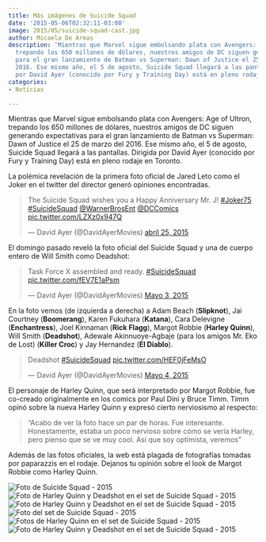 ```yaml
---
title: Más imágenes de Suicide Squad
date: '2015-05-06T02:32:11-03:00'
image: 2015/05/suicide-squad-cast.jpg
author: Micaela De Armas
description: 'Mientras que Marvel sigue embolsando plata con Avengers: Age of Ultron,
  trepando los 650 millones de dólares, nuestros amigos de DC siguen generando expectativas
  para el gran lanzamiento de Batman vs Superman: Dawn of Justice el 25 de marzo del
  2016. Ese mismo año, el 5 de agosto, Suicide Squad llegará a las pantallas. Dirigida
  por David Ayer (conocido por Fury y Training Day) está en pleno rodaje en Toronto.'
categories:
- Noticias

---
```

Mientras que Marvel sigue embolsando plata con Avengers: Age of Ultron, trepando los 650 millones de dólares, nuestros amigos de DC siguen generando expectativas para el gran lanzamiento de Batman vs Superman: Dawn of Justice el 25 de marzo del 2016. Ese mismo año, el 5 de agosto, Suicide Squad llegará a las pantallas. Dirigida por David Ayer (conocido por Fury y Training Day) está en pleno rodaje en Toronto.

La polémica revelación de la primera foto oficial de Jared Leto como el Joker en el twitter del director generó opiniones encontradas.

<div class="iframe-cnt">
<blockquote class="twitter-tweet" lang="es"><p lang="en" dir="ltr">The Suicide Squad wishes you a Happy Anniversary Mr. J! <a href="https://twitter.com/hashtag/Joker75?src=hash">#Joker75</a> <a href="https://twitter.com/hashtag/SuicideSquad?src=hash">#SuicideSquad</a> <a href="https://twitter.com/WarnerBrosEnt">@WarnerBrosEnt</a> <a href="https://twitter.com/DCComics">@DCComics</a> <a href="http://t.co/LZXz0x947Q">pic.twitter.com/LZXz0x947Q</a></p>&mdash; David Ayer (@DavidAyerMovies) <a href="https://twitter.com/DavidAyerMovies/status/591761248859123713">abril 25, 2015</a></blockquote>
</div>

El domingo pasado reveló la foto oficial del Suicide Squad y una de cuerpo entero de Will Smith como Deadshot:

<div class="iframe-cnt">
<blockquote class="twitter-tweet" lang="es"><p lang="en" dir="ltr">Task Force X assembled and ready. <a href="https://twitter.com/hashtag/SuicideSquad?src=hash">#SuicideSquad</a> <a href="http://t.co/fEV7E1aPsm">pic.twitter.com/fEV7E1aPsm</a></p>&mdash; David Ayer (@DavidAyerMovies) <a href="https://twitter.com/DavidAyerMovies/status/595000883420749824">Mayo 3, 2015</a></blockquote>
</div>

En la foto vemos (de izquierda a derecha) a Adam Beach (**Slipknot**), Jai Courtney (**Boomerang**), Karen Fukuhara (**Katana**), Cara Delevigne (**Enchantress**), Joel Kinnaman (**Rick Flagg**), Margot Robbie (**Harley Quinn**), Will Smith (**Deadshot**), Adewale Akinnuoye-Agbaje (para los amigos Mr. Eko de Lost) (**Killer Croc**) y Jay Hernandez (**El Diablo**).

<div class="iframe-cnt">
<blockquote class="twitter-tweet" lang="es"><p lang="en" dir="ltr">Deadshot <a href="https://twitter.com/hashtag/SuicideSquad?src=hash">#SuicideSquad</a> <a href="http://t.co/HEF0jFeMsO">pic.twitter.com/HEF0jFeMsO</a></p>&mdash; David Ayer (@DavidAyerMovies) <a href="https://twitter.com/DavidAyerMovies/status/595025398456430593">Mayo 4, 2015</a></blockquote>
</div>

El personaje de Harley Quinn, que será interpretado por Margot Robbie, fue co-creado originalmente en los comics por Paul Dini y Bruce Timm. Timm opinó sobre la nueva Harley Quinn y expresó cierto nerviosismo al respecto:

> “Acabo de ver la foto hace un par de horas. Fue interesante. Honestamente, estaba un poco nervioso sobre cómo se vería Harley, pero pienso que se ve muy cool. Así que soy optimista, veremos”

Además de las fotos oficiales, la web está plagada de fotografías tomadas por paparazzis en el rodaje. Dejanos tu opinión sobre el look de Margot Robbie como Harley Quinn.

![Foto de Suicide Squad - 2015 ](/img/2015/05/suicide-squad-cast.jpg "Suicide Squad - 2015")
![Foto de Harley Quinn y Deadshot en el set de Suicide Squad - 2015 ](/img/2015/05/suicide-squad-cast-shoot-01.jpg "Suicide Squad - Harley y Deadshot 1")
![Foto de Harley Quinn y Deadshot en el set de Suicide Squad - 2015 ](/img/2015/05/suicide-squad-cast-shoot-02.jpg "Suicide Squad - Harley y Deadshot 2")
![Foto del set de Suicide Squad - 2015 ](/img/2015/05/suicide-squad-cast-shoot-03.jpg "Suicide Squad - Foto del set")
![Fotos de Harley Quinn en el set de Suicide Squad - 2015 ](/img/2015/05/harley-shoot-01.jpg "Suicide Squad - Harley")
![Foto de Harley Quinn y Deadshot en el set de Suicide Squad - 2015 ](/img/2015/05/harley-shoot-02.jpg "Suicide Squad - Harley y Deadshot 3")


<script async src="//platform.twitter.com/widgets.js" charset="utf-8"></script>
